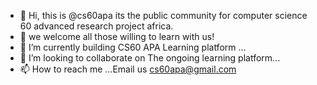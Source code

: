 - 👋 Hi, this is @cs60apa its the public community for computer science 60 advanced research project africa.
- 👀 we welcome all those willing to learn with us!
- 🌱 I’m currently building CS60 APA Learning platform ...
- 💞️ I’m looking to collaborate on The ongoing learning platform...
- 📫 How to reach me ...Email us cs60apa@gmail.com


<!---
cs60apa/cs60apa is a ✨ special ✨ repository because its `README.md` (this file) appears on your GitHub profile.
You can click the Preview link to take a look at your changes.
--->
